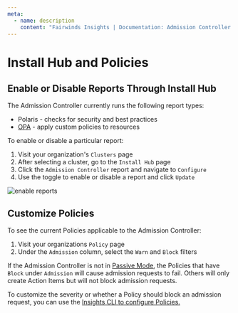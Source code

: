 ```yaml
---
meta:
  - name: description
    content: "Fairwinds Insights | Documentation: Admission Controller configuration through Install Hub and Configuration of Policies"
---
```

# Install Hub and Policies
## Enable or Disable Reports Through Install Hub
The Admission Controller currently runs the following report types:
* Polaris - checks for security and best practices
* [OPA](/configure/policy/opa-policy) - apply custom policies to resources

To enable or disable a particular report:
1. Visit your organization's `Clusters` page
2. After selecting a cluster, go to the `Install Hub` page
3. Click the `Admission Controller` report and navigate to `Configure`
4. Use the toggle to enable or disable a report and click `Update`

<img :src="$withBase('/img/admission-reports.png')" alt="enable reports">

## Customize Policies 
To see the current Policies applicable to the Admission Controller:
1. Visit your organizations `Policy` page
2. Under the `Admission` column, select the `Warn` and `Block` filters

If the Admission Controller is not in [Passive Mode](/installation/admission/setup#installation), the Policies that have `Block` under `Admission` will cause admission requests to fail. Others will only create Action Items but will not block admission requests.

To customize the severity or whether a Policy should block an admission request, you can use the
[Insights CLI to configure Policies.](/configure/cli/settings)
